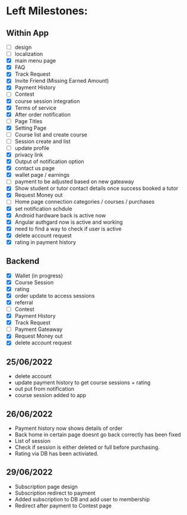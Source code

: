 # Left Milestones:
## Within App
- [ ] design
- [ ] localization
- [x] main menu page
- [x] FAQ
- [x] Track Request
- [x] Invite Friend (Missing Earned Amount)
- [x] Payment History
- [ ] Contest
- [x] course session integration
- [x] Terms of service
- [x] After order notification
- [ ] Page Titles
- [x] Setting Page
- [ ] Course list and create course
- [ ] Session create and list
- [ ] update profile
- [x] privacy link
- [x] Output of notification option
- [x] contact us page
- [x] wallet page / earnings
- [ ] payment to be adjusted based on new gateaway
- [x] Show student or tutor contact details once success booked a tutor
- [x] Request Money out
- [ ] Home page connection categories / courses / purchases
- [x] set notification schdule
- [x] Android hardware back is active now
- [x] Angular authgard now is active and working
- [x] need to find a way to check if user is active
- [x] delete account request
- [x] rating in payment history

## Backend
- [x] Wallet (in progress)
- [x] Course Session
- [x] rating
- [x] order update to access sessions
- [x] referral
- [ ] Contest
- [x] Payment History
- [x] Track Request
- [ ] Payment Gateaway
- [x] Request Money out
- [x] delete account request

## 25/06/2022
- delete account
- update payment history to get course sessions + rating
- out put from notification
- course session added to app

## 26/06/2022
- Payment history now shows details of order
- Back home in certain page doesnt go back correctly has been fixed
- List of session
- Check if session is either deleted or full before purchasing.
- Rating via DB has been activiated.

## 29/06/2022
- Subscription page design
- Subscription redirect to payment
- Added subscription to DB and add user to membership
- Redirect after payment to Contest page 

